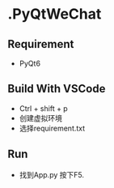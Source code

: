 # .PyQtWeChat

## Requirement

* PyQt6

## Build With VSCode

* Ctrl + shift + p  
* 创建虚拟环境
* 选择requirement.txt

## Run

* 找到App.py 按下F5.



